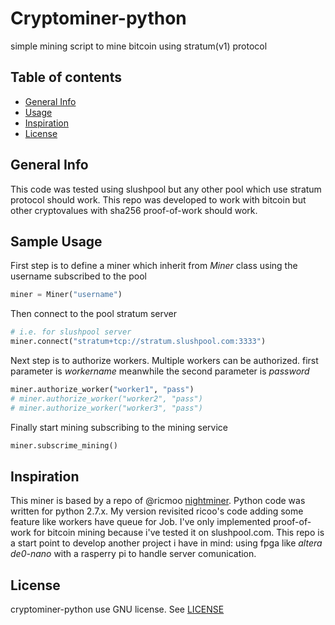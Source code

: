 # Cryptominer-python

simple mining script to mine bitcoin using stratum(v1) protocol

## Table of contents
- [General Info](#general-info)
- [Usage](#sample-usage)
- [Inspiration](#inspiration)
- [License](#license)
## General Info
This code was tested using slushpool but any other pool which use stratum protocol should work. This repo was developed to work with bitcoin but other cryptovalues with sha256 proof-of-work should work.
## Sample Usage
First step is to define a miner which inherit from *Miner* class using the username subscribed to the pool
```python
miner = Miner("username")
```
Then connect to the pool stratum server

```python
# i.e. for slushpool server
miner.connect("stratum+tcp://stratum.slushpool.com:3333") 
```

Next step is to authorize workers. Multiple workers can be authorized. first parameter is *workername* meanwhile the second parameter is *password*
```python
miner.authorize_worker("worker1", "pass")
# miner.authorize_worker("worker2", "pass")
# miner.authorize_worker("worker3", "pass")
```
Finally start mining subscribing to the mining service
```python
miner.subscrime_mining()
```
## Inspiration
This miner is based by a repo of @ricmoo [nightminer](https://github.com/ricmoo/nightminer). Python code was written for python 2.7.x. My version revisited ricoo's code adding some feature like workers have queue for Job. I've only implemented proof-of-work for bitcoin mining because i've tested it on slushpool.com. This repo is a start point to develop another project i have in mind: using fpga like *altera de0-nano* with a rasperry pi to handle server comunication.

## License
cryptominer-python use GNU license. See [LICENSE](https://github.com/DavideRuzza/cryptominer-python/blob/main/LICENSE)
